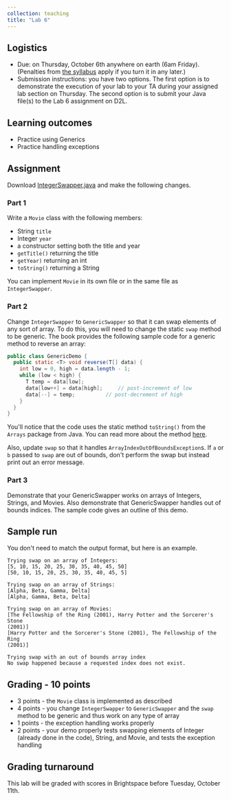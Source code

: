 ```yaml
---
collection: teaching
title: "Lab 6"
---
```


## Logistics
* Due: on Thursday, October 6th anywhere on earth (6am Friday). (Penalties from [the
	syllabus](https://lgw2.github.io/teaching/csci132-fall-2022/syllabus/)
	apply if you turn it in any later.)
* Submission instructions: you have two options. The first option is to
	demonstrate the execution of your lab to your TA during your assigned lab
	section on Thursday.
	The second option is to submit your Java file(s) to the  Lab 6
	assignment on D2L.

## Learning outcomes
* Practice using Generics
* Practice handling exceptions

## Assignment

Download [IntegerSwapper.java]() and make the following changes.

### Part 1

Write a `Movie` class with the following members:
* String `title`
* Integer `year`
* a constructor setting both the title and year
* `getTitle()` returning the title
* `getYear)` returning an int
* `toString()` returning a String

You can implement `Movie` in its own file or in the same file as
`IntegerSwapper`.

### Part 2

Change `IntegerSwapper` to `GenericSwapper` so that it can swap elements of any
sort of array. To do this, you will need to change the static `swap` method to
be generic. The book provides the following sample code for a generic method
to reverse an array:

```java
public class GenericDemo {
  public static <T> void reverse(T[] data) {
    int low = 0, high = data.length - 1;
	while (low < high) {
	  T temp = data[low];
	  data[low++] = data[high];		// post-increment of low
	  data[--] = temp;			// post-decrement of high
	}
  }
}
```

You'll notice that the code uses the static method `toString()` from the
`Arrays` package from Java. You can read more about the method [here]().

Also, update `swap` so that it handles `ArrayIndexOutOfBoundsException`s. If
`a` or `b` passed to `swap` are out of bounds, don't perform the swap but
instead print out an error message.

### Part 3

Demonstrate that your GenericSwapper works on arrays of Integers, Strings, and
Movies. Also demonstrate that GenericSwapper handles out of bounds indices.
The sample code gives an outline of this demo.

## Sample run
You don't need to match the output format, but here is an example.
```
Trying swap on an array of Integers:
[5, 10, 15, 20, 25, 30, 35, 40, 45, 50]
[50, 10, 15, 20, 25, 30, 35, 40, 45, 5]

Trying swap on an array of Strings:
[Alpha, Beta, Gamma, Delta]
[Alpha, Gamma, Beta, Delta]

Trying swap on an array of Movies:
[The Fellowship of the Ring (2001), Harry Potter and the Sorcerer's Stone
(2001)]
[Harry Potter and the Sorcerer's Stone (2001), The Fellowship of the Ring
(2001)]

Trying swap with an out of bounds array index
No swap happened because a requested index does not exist.
```

## Grading - 10 points
* 3 points - the `Movie` class is implemented as described
* 4 points - you change `IntegerSwapper` to `GenericSwapper` and the `swap`
	method to be generic and thus work on any type of array
* 1 points - the exception handling works properly
* 2 points - your demo properly tests swapping elements of Integer (already
	done in the code), String, and Movie, and tests the exception handling

## Grading turnaround
This lab will be graded with scores in Brightspace before Tuesday, October 11th.
